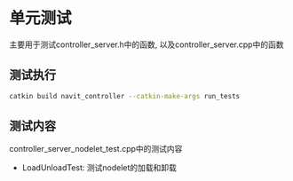# 单元测试
主要用于测试controller_server.h中的函数, 以及controller_server.cpp中的函数

## 测试执行
```bash
catkin build navit_controller --catkin-make-args run_tests
```

## 测试内容
controller_server_nodelet_test.cpp中的测试内容
 - LoadUnloadTest: 测试nodelet的加载和卸载

